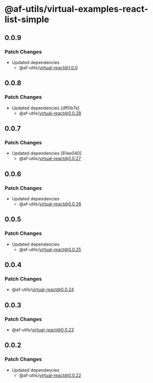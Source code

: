 # @af-utils/virtual-examples-react-list-simple

## 0.0.9

### Patch Changes

- Updated dependencies
  - @af-utils/virtual-react@1.0.0

## 0.0.8

### Patch Changes

- Updated dependencies [dff0b7e]
  - @af-utils/virtual-react@0.0.28

## 0.0.7

### Patch Changes

- Updated dependencies [81ee040]
  - @af-utils/virtual-react@0.0.27

## 0.0.6

### Patch Changes

- Updated dependencies
  - @af-utils/virtual-react@0.0.26

## 0.0.5

### Patch Changes

- Updated dependencies
  - @af-utils/virtual-react@0.0.25

## 0.0.4

### Patch Changes

- @af-utils/virtual-react@0.0.24

## 0.0.3

### Patch Changes

- @af-utils/virtual-react@0.0.23

## 0.0.2

### Patch Changes

- Updated dependencies
  - @af-utils/virtual-react@0.0.22
